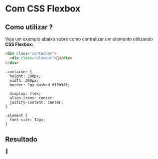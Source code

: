 # Com CSS Flexbox

## Como utilizar ?

Veja um exemplo abaixo sobre como centralizar um elemento utilizando **CSS Flexbox:**

```html
<div class="container">
  <div class="element">🦄</div>
</div>
```

```css{6-8}
.container {
  height: 200px;
  width: 200px;
  border: 2px dashed #10b981;

  display: flex;
  align-items: center;
  justify-content: center;
}

.element {
  font-size: 32px;
}
```

## Resultado

<div :class="$style.container">
  <div :class="$style.element">🦄</div>
</div>

<style module>
.container {
  height: 200px;
  width: 200px;
  border: 2px dashed #10b981;

  display: flex;
  align-items: center;
  justify-content: center;
}

.element {
  font-size: 32px;
}
</style>
